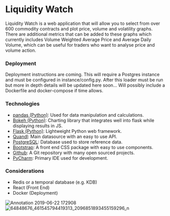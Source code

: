 # Liquidity Watch

Liquidity Watch is a web application that will allow you to select from over 600 commodity contracts and plot price, volume and volatility graphs. There are additional metrics that can be added to these graphs which currently includes Volume Weighted Average Price and Average Daily Volume, which can be useful for traders who want to analyse price and volume action. 

### Deployment

Deployment instructions are coming. This will require a Postgres instance and must be configured in instance/config.py. After this loader must be run but more in depth details will be updated here soon... Will possibly include a Dockerfile and docker-compose if time allows. 

### Technologies

 - [pandas (Python)](http://pandas.pydata.org/):  Used for data manipulation and calculations. 
 - [Bokeh (Python)](http://bokeh.pydata.org/en/latest/): Charting library that integrates well into flask while displaying results in JS.
 - [Flask (Python)](http://flask.pocoo.org/): Lightweight Python web framework. 
 - [Quandl](https://www.quandl.com/): Main datasource with an easy to use API.
 - [PostgreSQL](https://www.postgresql.org/): Database used to store reference data. 
 - [Bootstrap](http://getbootstrap.com/): A front end CSS package with easy to use components.
 - [Github](https://github.com/): A Git repository with many open sourced projects.
 - [PyCharm](https://www.jetbrains.com/pycharm/): Primary IDE used for development.
 
### Considerations
 - Redis or a temporal database (e.g. KDB)
 - React (Front End)
 - Docker (Deployment)


![Annotation 2019-06-22 172908](https://user-images.githubusercontent.com/6753044/59966343-5a18c200-9513-11e9-951d-a9d5afae8d73.png)
![64848676_461545794419313_2096851893455159296_n](https://user-images.githubusercontent.com/6753044/59965478-72ceab00-9506-11e9-8eee-26adf1a3a0c2.png)
